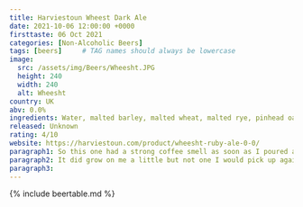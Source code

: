 ```yaml
---
title: Harviestoun Wheest Dark Ale
date: 2021-10-06 12:00:00 +0000
firsttaste: 06 Oct 2021
categories: [Non-Alcoholic Beers]
tags: [beers]     # TAG names should always be lowercase
image:
  src: /assets/img/Beers/Wheesht.JPG
  height: 240
  width: 240
  alt: Wheesht
country: UK
abv: 0.0%
ingredients: Water, malted barley, malted wheat, malted rye, pinhead oats, malt extract and hops
released: Unknown
rating: 4/10
website: https://harviestoun.com/product/wheesht-ruby-ale-0-0/
paragraph1: So this one had a strong coffee smell as soon as I poured and its tasted as it smelt with a strong coffee taste, I am not a fan of cold coffee and when you added the fizz it was a strange combo.
paragraph2: It did grow on me a little but not one I would pick up again.
paragraph3: 
---
```

{% include beertable.md %}
